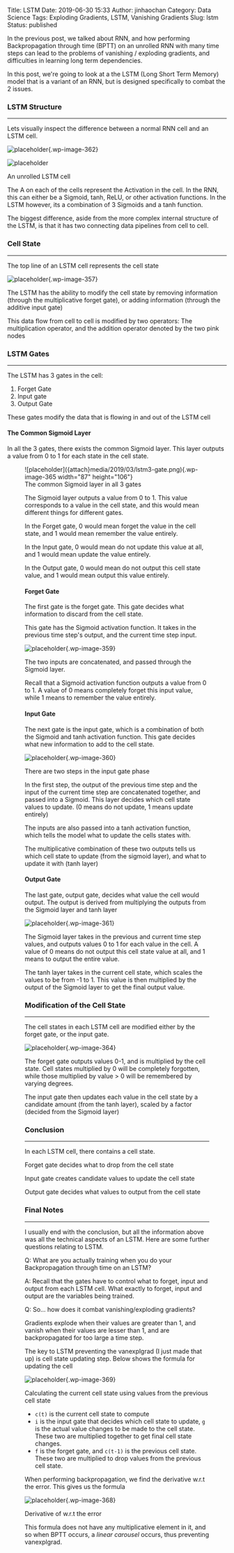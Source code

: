 Title: LSTM
Date: 2019-06-30 15:33
Author: jinhaochan
Category: Data Science
Tags: Exploding Gradients, LSTM, Vanishing Gradients
Slug: lstm
Status: published

<!-- wp:paragraph -->

In the previous post, we talked about RNN, and how performing Backpropagation through time (BPTT) on an unrolled RNN with many time steps can lead to the problems of vanishing / exploding gradients, and difficulties in learning long term dependencies.

<!-- /wp:paragraph -->

<!-- wp:paragraph -->

In this post, we're going to look at a the LSTM (Long Short Term Memory) model that is a variant of an RNN, but is designed specifically to combat the 2 issues.

<!-- /wp:paragraph -->

<!-- wp:heading {"level":3} -->

### LSTM Structure

<!-- /wp:heading -->

<!-- wp:separator -->

------------------------------------------------------------------------

<!-- /wp:separator -->

</p>
<!-- wp:paragraph -->

Lets visually inspect the difference between a normal RNN cell and an LSTM cell.

<!-- /wp:paragraph -->

<!-- wp:image {"id":362} -->

![placeholder]({attach}media/2019/03/lstm3-simplernn.png){.wp-image-362}  

<!-- /wp:image -->

<!-- wp:image {"id":356} -->

![placeholder]({attach}media/2019/03/lstm3-chain.png) 

An unrolled LSTM cell


<!-- wp:paragraph -->

The A on each of the cells represent the Activation in the cell. In the RNN, this can either be a Sigmoid, tanh, ReLU, or other activation functions. In the LSTM however, its a combination of 3 Sigmoids and a tanh function.

<!-- /wp:paragraph -->

<!-- wp:paragraph -->

The biggest difference, aside from the more complex internal structure of the LSTM, is that it has two connecting data pipelines from cell to cell.

<!-- /wp:paragraph -->

<!-- wp:heading {"level":3} -->

### Cell State

<!-- /wp:heading -->

<!-- wp:separator -->

------------------------------------------------------------------------

<!-- /wp:separator -->

<!-- wp:paragraph -->

The top line of an LSTM cell represents the cell state

<!-- /wp:paragraph -->

<!-- wp:image {"id":357,"align":"center"} -->



![placeholder]({attach}media/2019/03/lstm3-c-line.png){.wp-image-357}


<!-- /wp:image -->

<!-- wp:paragraph -->

The LSTM has the ability to modify the cell state by removing information (through the multiplicative forget gate), or adding information (through the additive input gate)

<!-- /wp:paragraph -->

<!-- wp:paragraph -->

This data flow from cell to cell is modified by two operators: The multiplication operator, and the addition operator denoted by the two pink nodes

<!-- /wp:paragraph -->

<!-- wp:heading {"level":3} -->

### LSTM Gates

<!-- /wp:heading -->

<!-- wp:separator -->

------------------------------------------------------------------------

<!-- /wp:separator -->

</p>
<!-- wp:paragraph -->

The LSTM has 3 gates in the cell:

<!-- /wp:paragraph -->

<!-- wp:list {"ordered":true} -->

1.  Forget Gate
2.  Input gate
3.  Output Gate

<!-- /wp:list -->

<!-- wp:paragraph -->

These gates modify the data that is flowing in and out of the LSTM cell

<!-- /wp:paragraph -->

<!-- wp:heading {"level":4} -->

#### The Common Sigmoid Layer

<!-- /wp:heading -->

<!-- wp:paragraph -->

In all the 3 gates, there exists the common Sigmoid layer. This layer outputs a value from 0 to 1 for each state in the cell state.

<!-- /wp:paragraph -->

<!-- wp:image {"id":365,"align":"center","width":87,"height":106} -->

>

<figure class="aligncenter is-resized">
![placeholder]({attach}media/2019/03/lstm3-gate.png){.wp-image-365 width="87" height="106"}  
<figcaption>
The common Sigmoid layer in all 3 gates
</figcaption>




<!-- /wp:image -->

<!-- wp:paragraph -->

The Sigmoid layer outputs a value from 0 to 1. This value corresponds to a value in the cell state, and this would mean different things for different gates.

<!-- /wp:paragraph -->

<!-- wp:paragraph -->

In the Forget gate, 0 would mean forget the value in the cell state, and 1 would mean remember the value entirely.

<!-- /wp:paragraph -->

<!-- wp:paragraph -->

In the Input gate, 0 would mean do not update this value at all, and 1 would mean update the value entirely.

<!-- /wp:paragraph -->

<!-- wp:paragraph -->

In the Output gate, 0 would mean do not output this cell state value, and 1 would mean output this value entirely.

<!-- /wp:paragraph -->

<!-- wp:heading {"level":4} -->

#### Forget Gate

<!-- /wp:heading -->

<!-- wp:paragraph -->

The first gate is the forget gate. This gate decides what information to discard from the cell state.

<!-- /wp:paragraph -->

<!-- wp:paragraph -->

This gate has the Sigmoid activation function. It takes in the previous time step's output, and the current time step input.

<!-- /wp:paragraph -->

<!-- wp:image {"id":359} -->


![placeholder]({attach}media/2019/03/lstm3-focus-f.png){.wp-image-359}


<!-- /wp:image -->

<!-- wp:paragraph -->

The two inputs are concatenated, and passed through the Sigmoid layer.

<!-- /wp:paragraph -->

<!-- wp:paragraph -->

Recall that a Sigmoid activation function outputs a value from 0 to 1. A value of 0 means completely forget this input value, while 1 means to remember the value entirely.

<!-- /wp:paragraph -->

<!-- wp:heading {"level":4} -->

#### Input Gate

<!-- /wp:heading -->

<!-- wp:paragraph -->

The next gate is the input gate, which is a combination of both the Sigmoid and tanh activation function. This gate decides what new information to add to the cell state.

<!-- /wp:paragraph -->

<!-- wp:image {"id":360} -->


![placeholder]({attach}media/2019/03/lstm3-focus-i.png){.wp-image-360}


<!-- /wp:image -->

<!-- wp:paragraph -->

There are two steps in the input gate phase

<!-- /wp:paragraph -->

<!-- wp:paragraph -->

In the first step, the output of the previous time step and the input of the current time step are concatenated together, and passed into a Sigmoid. This layer decides which cell state values to update. (0 means do not update, 1 means update entirely)

<!-- /wp:paragraph -->

<!-- wp:paragraph -->

The inputs are also passed into a tanh activation function, which tells the model what to update the cells states with.

<!-- /wp:paragraph -->

<!-- wp:paragraph -->

The multiplicative combination of these two outputs tells us which cell state to update (from the sigmoid layer), and what to update it with (tanh layer)

<!-- /wp:paragraph -->

<!-- wp:heading {"level":4} -->

#### Output Gate

<!-- /wp:heading -->

<!-- wp:paragraph -->

The last gate, output gate, decides what value the cell would output. The output is derived from multiplying the outputs from the Sigmoid layer and tanh layer

<!-- /wp:paragraph -->

<!-- wp:image {"id":361} -->


![placeholder]({attach}media/2019/03/lstm3-focus-o.png){.wp-image-361}


<!-- /wp:image -->

<!-- wp:paragraph -->

The Sigmoid layer takes in the previous and current time step values, and outputs values 0 to 1 for each value in the cell. A value of 0 means do not output this cell state value at all, and 1 means to output the entire value.

<!-- /wp:paragraph -->

<!-- wp:paragraph -->

The tanh layer takes in the current cell state, which scales the values to be from -1 to 1. This value is then multiplied by the output of the Sigmoid layer to get the final output value.

<!-- /wp:paragraph -->

<!-- wp:heading {"level":3} -->

### Modification of the Cell State

<!-- /wp:heading -->

<!-- wp:separator -->

------------------------------------------------------------------------

<!-- /wp:separator -->

</p>
<!-- wp:paragraph -->

The cell states in each LSTM cell are modified either by the forget gate, or the input gate.

<!-- /wp:paragraph -->

<!-- wp:image {"id":364} -->


![placeholder]({attach}media/2019/03/lstm3-focus-c-2.png){.wp-image-364}


<!-- /wp:image -->

<!-- wp:paragraph -->

The forget gate outputs values 0-1, and is multiplied by the cell state. Cell states multiplied by 0 will be completely forgotten, while those multiplied by value &gt; 0 will be remembered by varying degrees.

<!-- /wp:paragraph -->

<!-- wp:paragraph -->

The input gate then updates each value in the cell state by a candidate amount (from the tanh layer), scaled by a factor (decided from the Sigmoid layer)

<!-- /wp:paragraph -->

<!-- wp:heading {"level":3} -->

### Conclusion

<!-- /wp:heading -->

<!-- wp:separator -->

------------------------------------------------------------------------

<!-- /wp:separator -->

</p>
<!-- wp:paragraph -->

In each LSTM cell, there contains a cell state.

<!-- /wp:paragraph -->

<!-- wp:paragraph -->

Forget gate decides what to drop from the cell state

<!-- /wp:paragraph -->

<!-- wp:paragraph -->

Input gate creates candidate values to update the cell state

<!-- /wp:paragraph -->

<!-- wp:paragraph -->

Output gate decides what values to output from the cell state

<!-- /wp:paragraph -->

<!-- wp:heading {"level":3} -->

### Final Notes

<!-- /wp:heading -->

<!-- wp:separator -->

------------------------------------------------------------------------

<!-- /wp:separator -->

</p>
<!-- wp:paragraph -->

I usually end with the conclusion, but all the information above was all the technical aspects of an LSTM. Here are some further questions relating to LSTM.

<!-- /wp:paragraph -->

<!-- wp:paragraph -->

Q: What are you actually training when you do your Backpropagation through time on an LSTM?

<!-- /wp:paragraph -->

<!-- wp:paragraph -->

A: Recall that the gates have to control what to forget, input and output from each LSTM cell. What exactly to forget, input and output are the variables being trained.

<!-- /wp:paragraph -->

<!-- wp:paragraph -->

Q: So... how does it combat vanishing/exploding gradients?

<!-- /wp:paragraph -->

<!-- wp:paragraph -->

Gradients explode when their values are greater than 1, and vanish when their values are lesser than 1, and are backpropagated for too large a time step.

<!-- /wp:paragraph -->

<!-- wp:paragraph -->

The key to LSTM preventing the vanexplgrad (I just made that up) is cell state updating step. Below shows the formula for updating the cell

<!-- /wp:paragraph -->

<!-- wp:image {"id":369,"align":"center"} -->

>


![placeholder]({attach}media/2019/03/untitled-1.png){.wp-image-369}  
<figcaption>
Calculating the current cell state using values from the previous cell state
</figcaption>




<!-- /wp:image -->

<!-- wp:list -->

-   `c(t)` is the current cell state to compute
-   `i` is the input gate that decides which cell state to update, `g` is the actual value changes to be made to the cell state. These two are multiplied together to get final cell state changes.
-   `f` is the forget gate, and `c(t-1)` is the previous cell state. These two are multiplied to drop values from the previous cell state.

<!-- /wp:list -->

<!-- wp:paragraph -->

When performing backpropagation, we find the derivative w.r.t the error. This gives us the formula

<!-- /wp:paragraph -->

<!-- wp:image {"id":368,"align":"center"} -->

>


![placeholder]({attach}media/2019/03/2.png){.wp-image-368}  
<figcaption>
Derivative of w.r.t the error
</figcaption>




<!-- /wp:image -->

<!-- wp:paragraph -->

This formula does not have any multiplicative element in it, and so when BPTT occurs, a *linear carousel* occurs, thus preventing vanexplgrad.

<!-- /wp:paragraph -->

<!-- wp:paragraph -->

<!-- /wp:paragraph -->
